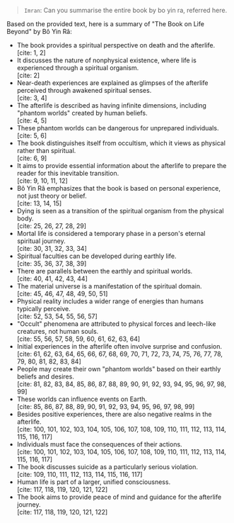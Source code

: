 > `Imran`: Can you summarise the entire book by bo yin ra, referred here.

Based on the provided text, here is a summary of "The Book on Life Beyond" by Bô Yin Râ:

* The book provides a spiritual perspective on death and the afterlife.<br> [cite: 1, 2]
* It discusses the nature of nonphysical existence, where life is experienced through a spiritual organism.<br> [cite: 2]
* Near-death experiences are explained as glimpses of the afterlife perceived through awakened spiritual senses.<br> [cite: 3, 4]
* The afterlife is described as having infinite dimensions, including "phantom worlds" created by human beliefs.<br> [cite: 4, 5]
* These phantom worlds can be dangerous for unprepared individuals.<br> [cite: 5, 6]
* The book distinguishes itself from occultism, which it views as physical rather than spiritual.<br> [cite: 6, 9]
* It aims to provide essential information about the afterlife to prepare the reader for this inevitable transition.<br> [cite: 9, 10, 11, 12]
* Bô Yin Râ emphasizes that the book is based on personal experience, not just theory or belief.<br> [cite: 13, 14, 15]
* Dying is seen as a transition of the spiritual organism from the physical body.<br> [cite: 25, 26, 27, 28, 29]
* Mortal life is considered a temporary phase in a person's eternal spiritual journey.<br> [cite: 30, 31, 32, 33, 34]
* Spiritual faculties can be developed during earthly life.<br> [cite: 35, 36, 37, 38, 39]
* There are parallels between the earthly and spiritual worlds.<br> [cite: 40, 41, 42, 43, 44]
* The material universe is a manifestation of the spiritual domain.<br> [cite: 45, 46, 47, 48, 49, 50, 51]
* Physical reality includes a wider range of energies than humans typically perceive.<br> [cite: 52, 53, 54, 55, 56, 57]
* "Occult" phenomena are attributed to physical forces and leech-like creatures, not human souls.<br> [cite: 55, 56, 57, 58, 59, 60, 61, 62, 63, 64]
* Initial experiences in the afterlife often involve surprise and confusion.<br> [cite: 61, 62, 63, 64, 65, 66, 67, 68, 69, 70, 71, 72, 73, 74, 75, 76, 77, 78, 79, 80, 81, 82, 83, 84]
* People may create their own "phantom worlds" based on their earthly beliefs and desires.<br> [cite: 81, 82, 83, 84, 85, 86, 87, 88, 89, 90, 91, 92, 93, 94, 95, 96, 97, 98, 99]
* These worlds can influence events on Earth.<br> [cite: 85, 86, 87, 88, 89, 90, 91, 92, 93, 94, 95, 96, 97, 98, 99]
* Besides positive experiences, there are also negative realms in the afterlife.<br> [cite: 100, 101, 102, 103, 104, 105, 106, 107, 108, 109, 110, 111, 112, 113, 114, 115, 116, 117]
* Individuals must face the consequences of their actions.<br> [cite: 100, 101, 102, 103, 104, 105, 106, 107, 108, 109, 110, 111, 112, 113, 114, 115, 116, 117]
* The book discusses suicide as a particularly serious violation.<br> [cite: 109, 110, 111, 112, 113, 114, 115, 116, 117]
* Human life is part of a larger, unified consciousness.<br> [cite: 117, 118, 119, 120, 121, 122]
* The book aims to provide peace of mind and guidance for the afterlife journey.<br> [cite: 117, 118, 119, 120, 121, 122]

